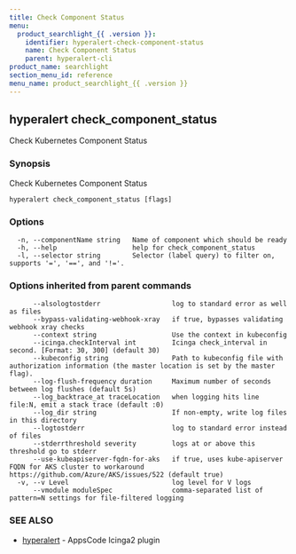 ```yaml
---
title: Check Component Status
menu:
  product_searchlight_{{ .version }}:
    identifier: hyperalert-check-component-status
    name: Check Component Status
    parent: hyperalert-cli
product_name: searchlight
section_menu_id: reference
menu_name: product_searchlight_{{ .version }}
---
```

## hyperalert check_component_status

Check Kubernetes Component Status

### Synopsis

Check Kubernetes Component Status

```
hyperalert check_component_status [flags]
```

### Options

```
  -n, --componentName string   Name of component which should be ready
  -h, --help                   help for check_component_status
  -l, --selector string        Selector (label query) to filter on, supports '=', '==', and '!='.
```

### Options inherited from parent commands

```
      --alsologtostderr                  log to standard error as well as files
      --bypass-validating-webhook-xray   if true, bypasses validating webhook xray checks
      --context string                   Use the context in kubeconfig
      --icinga.checkInterval int         Icinga check_interval in second. [Format: 30, 300] (default 30)
      --kubeconfig string                Path to kubeconfig file with authorization information (the master location is set by the master flag).
      --log-flush-frequency duration     Maximum number of seconds between log flushes (default 5s)
      --log_backtrace_at traceLocation   when logging hits line file:N, emit a stack trace (default :0)
      --log_dir string                   If non-empty, write log files in this directory
      --logtostderr                      log to standard error instead of files
      --stderrthreshold severity         logs at or above this threshold go to stderr
      --use-kubeapiserver-fqdn-for-aks   if true, uses kube-apiserver FQDN for AKS cluster to workaround https://github.com/Azure/AKS/issues/522 (default true)
  -v, --v Level                          log level for V logs
      --vmodule moduleSpec               comma-separated list of pattern=N settings for file-filtered logging
```

### SEE ALSO

* [hyperalert](/docs/reference/hyperalert/hyperalert.md)	 - AppsCode Icinga2 plugin


